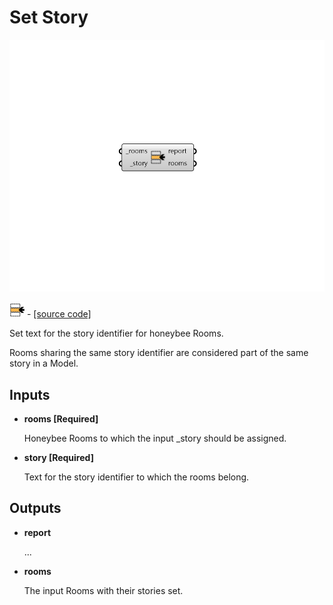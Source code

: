# Set Story

![](../../.gitbook/assets/Set_Story.png)

![](../../.gitbook/assets/Set_Story%20%281%29.png) - [\[source code\]](https://github.com/ladybug-tools/honeybee-grasshopper-core/blob/master/honeybee_grasshopper_core/src//HB%20Set%20Story.py)

Set text for the story identifier for honeybee Rooms.

Rooms sharing the same story identifier are considered part of the same story in a Model.

## Inputs

* **rooms \[Required\]**

  Honeybee Rooms to which the input \_story should be assigned. 

* **story \[Required\]**

  Text for the story identifier to which the rooms belong. 

## Outputs

* **report**

  ... 

* **rooms**

  The input Rooms with their stories set. 

